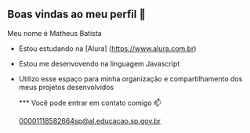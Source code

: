 ## Boas vindas ao meu perfil 💙

Meu nome é Matheus Batista

- Estou estudando na [Alura] (https://www.alura.com.br)
- Estou me desenvovendo na linguagem Javascript
- Utilizo esse espaço para minha organização e compartilhamento dos meus projetos desenvolvidos

  *** Você pode entrar em contato comigo 📫

  00001118582664sp@al.educacao.sp.gov.br
